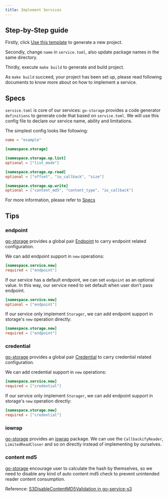 ```yaml
---
title: Implement Services
---
```


## Step-by-Step guide

Firstly, click [Use this template](https://github.com/beyondstorage/go-service-example/generate) to generate a new project.

Secondly, change `name` in `service.toml`, also update package names in the same directory.

Thirdly, execute `make build` to generate and build project.

As `make build` succeed, your project has been set up, please read following documents to know more about on how to implement a service.

## Specs

`service.toml` is core of our services: `go-storage` provides a code generator  `definitions` to generate code that based on `service.toml`. We will use this config file to declare our service name, ability and limitations.

The simplest config looks like following:

```toml
name = "example"

[namespace.storage]

[namespace.storage.op.list]
optional = ["list_mode"]

[namespace.storage.op.read]
optional = ["offset", "io_callback", "size"]

[namespace.storage.op.write]
optional = ["content_md5", "content_type", "io_callback"]
```

For more information, please refer to [Specs](specs.md)

## Tips

### endpoint

[go-storage][] provides a global pair [Endpoint](../pairs/endpoint.md) to carry endpoint related configuration.

We can add endpoint support in `new` operations:

```toml
[namespace.service.new]
required = ["endpoint"]
```

If our service has a default endpoint, we can set `endpoint` as an optional value. In this way, our service need to set default when user don't pass endpoint.

```toml
[namespace.service.new]
optional = ["endpoint"]
```

If our service only implement `Storager`, we can add endpoint support in storage's `new` operation directly:

```toml
[namespace.storage.new]
required = ["endpoint"]
```

### credential

[go-storage][] provides a global pair [Credential](../pairs/credential.md) to carry credential related configuration.

We can add credential support in `new` operations:

```toml
[namespace.service.new]
required = ["credential"]
```

If our service only implement `Storager`, we can add endpoint support in storage's `new` operation directly:

```toml
[namespace.storage.new]
required = ["credential"]
```

### iowrap

[go-storage][] provides an [iowrap](https://pkg.go.dev/github.com/beyondstorage/go-storage/v4/pkg/iowrap) package. We can use the `CallbackifyReader`, `LimitedReadCloser` and so on directly instead of implementing by ourselves.

### content md5

[go-storage][] encourage user to calculate the hash by themselves, so we need to disable any kind of auto content md5 check to prevent unintended reader content consumption.

Reference: [S3DisableContentMD5Validation in go-service-s3](https://github.com/beyondstorage/go-service-s3/pull/88#discussion_r631847842)

[go-storage]: https://github.com/beyondstorage/go-storage